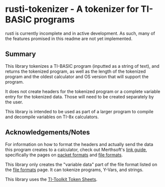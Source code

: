 # rusti-tokenizer - A tokenizer for TI-BASIC programs

rusti is currently incomplete and in active development. As such, many of the features promised in this readme are not yet implemented.

## Summary

This library tokenizes a TI-BASIC program (inputted as a string of text), and returns the tokenized program, as well as the length of the tokenized program and the oldest calculator and OS version that will support the program.

It does not create headers for the tokenized program or a complete variable entry for the tokenized data. Those will need to be created separately by the user. 

This library is intended to be used as part of a larger program to compile and decompile variables on TI-8x calculators.

## Acknowledgements/Notes

For information on how to format the headers and actually send the data this program creates to a calculator, check out Merthsoft's [link guide](https://merthsoft.com/linkguide/ti83+/), specifically the pages on [packet formats](https://merthsoft.com/linkguide/ti83+/packet.html) and [file formats](https://merthsoft.com/linkguide/ti83+/fformat.html). 

This library only creates the "variable data" part of the file format listed on the [file formats](https://merthsoft.com/linkguide/ti83+/fformat.html) page. It can tokenize programs, Y-Vars, and strings.

This library uses the [TI-Toolkit Token Sheets](https://github.com/TI-Toolkit/tokens).